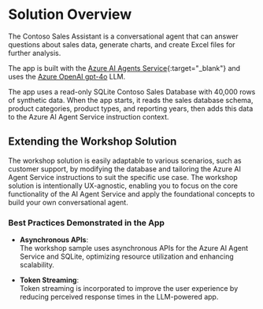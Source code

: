 # Solution Overview

The Contoso Sales Assistant is a conversational agent that can answer questions about sales data, generate charts, and create Excel files for further analysis.

The app is built with the [Azure AI Agents Service](https://learn.microsoft.com/azure/ai-services/agents/){:target="_blank"} and uses the [Azure OpenAI gpt-4o](https://learn.microsoft.com/azure/ai-services/openai/concepts/models?tabs=global-standard%2Cstandard-chat-completions) LLM.

The app uses a read-only SQLite Contoso Sales Database with 40,000 rows of synthetic data. When the app starts, it reads the sales database schema, product categories, product types, and reporting years, then adds this data to the Azure AI Agent Service instruction context.

## Extending the Workshop Solution

The workshop solution is easily adaptable to various scenarios, such as customer support, by modifying the database and tailoring the Azure AI Agent Service instructions to suit the specific use case. The workshop solution is intentionally UX-agnostic, enabling you to focus on the core functionality of the AI Agent Service and apply the foundational concepts to build your own conversational agent.

### Best Practices Demonstrated in the App

- **Asynchronous APIs**:  
  The workshop sample uses asynchronous APIs for the Azure AI Agent Service and SQLite, optimizing resource utilization and enhancing scalability.

- **Token Streaming**:  
  Token streaming is incorporated to improve the user experience by reducing perceived response times in the LLM-powered app.

<!-- ## Solution structure

//TODO include a description of the VS Code project

//TODO Screenshots - File Explorer on the left and down in white -->
